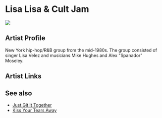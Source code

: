 # Lisa Lisa & Cult Jam

![](../../asssets/artists/Lisa_Lisa_and_Cult_Jam.png)

## Artist Profile

New York hip-hop/R&B group from the mid-1980s. The group consisted of singer Lisa Velez and musicians Mike Hughes and Alex "Spanador" Moseley.

## Artist Links



## See also

- [Just Git It Together](Lisa_Lisa_and_Cult_Jam-Just_Git_It_Together.md)
- [Kiss Your Tears Away](Lisa_Lisa_and_Cult_Jam-Kiss_Your_Tears_Away.md)
